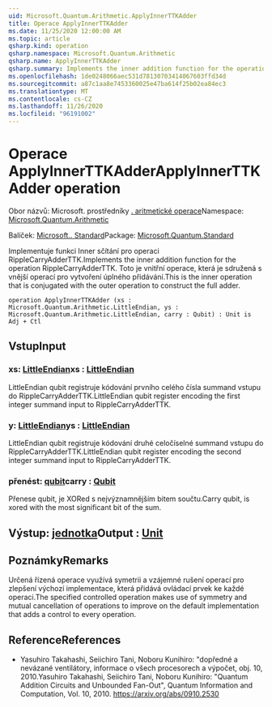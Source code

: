 ```yaml
---
uid: Microsoft.Quantum.Arithmetic.ApplyInnerTTKAdder
title: Operace ApplyInnerTTKAdder
ms.date: 11/25/2020 12:00:00 AM
ms.topic: article
qsharp.kind: operation
qsharp.namespace: Microsoft.Quantum.Arithmetic
qsharp.name: ApplyInnerTTKAdder
qsharp.summary: Implements the inner addition function for the operation RippleCarryAdderTTK. This is the inner operation that is conjugated with the outer operation to construct the full adder.
ms.openlocfilehash: 1de0248066aec531d78130703414067603ffd34d
ms.sourcegitcommit: a87c1aa8e7453360025e47ba614f25b02ea84ec3
ms.translationtype: MT
ms.contentlocale: cs-CZ
ms.lasthandoff: 11/26/2020
ms.locfileid: "96191002"
---
```

# <a name="applyinnerttkadder-operation"></a><span data-ttu-id="3e50a-102">Operace ApplyInnerTTKAdder</span><span class="sxs-lookup"><span data-stu-id="3e50a-102">ApplyInnerTTKAdder operation</span></span>

<span data-ttu-id="3e50a-103">Obor názvů: Microsoft. prostředníky [. aritmetické operace](xref:Microsoft.Quantum.Arithmetic)</span><span class="sxs-lookup"><span data-stu-id="3e50a-103">Namespace: [Microsoft.Quantum.Arithmetic](xref:Microsoft.Quantum.Arithmetic)</span></span>

<span data-ttu-id="3e50a-104">Balíček: [Microsoft.. Standard](https://nuget.org/packages/Microsoft.Quantum.Standard)</span><span class="sxs-lookup"><span data-stu-id="3e50a-104">Package: [Microsoft.Quantum.Standard](https://nuget.org/packages/Microsoft.Quantum.Standard)</span></span>


<span data-ttu-id="3e50a-105">Implementuje funkci Inner sčítání pro operaci RippleCarryAdderTTK.</span><span class="sxs-lookup"><span data-stu-id="3e50a-105">Implements the inner addition function for the operation RippleCarryAdderTTK.</span></span> <span data-ttu-id="3e50a-106">Toto je vnitřní operace, která je sdružená s vnější operací pro vytvoření úplného přidávání.</span><span class="sxs-lookup"><span data-stu-id="3e50a-106">This is the inner operation that is conjugated with the outer operation to construct the full adder.</span></span>

```qsharp
operation ApplyInnerTTKAdder (xs : Microsoft.Quantum.Arithmetic.LittleEndian, ys : Microsoft.Quantum.Arithmetic.LittleEndian, carry : Qubit) : Unit is Adj + Ctl
```


## <a name="input"></a><span data-ttu-id="3e50a-107">Vstup</span><span class="sxs-lookup"><span data-stu-id="3e50a-107">Input</span></span>

### <a name="xs--littleendian"></a><span data-ttu-id="3e50a-108">xs: [LittleEndian](xref:Microsoft.Quantum.Arithmetic.LittleEndian)</span><span class="sxs-lookup"><span data-stu-id="3e50a-108">xs : [LittleEndian](xref:Microsoft.Quantum.Arithmetic.LittleEndian)</span></span>

<span data-ttu-id="3e50a-109">LittleEndian qubit registruje kódování prvního celého čísla summand vstupu do RippleCarryAdderTTK.</span><span class="sxs-lookup"><span data-stu-id="3e50a-109">LittleEndian qubit register encoding the first integer summand input to RippleCarryAdderTTK.</span></span>


### <a name="ys--littleendian"></a><span data-ttu-id="3e50a-110">y: [LittleEndian](xref:Microsoft.Quantum.Arithmetic.LittleEndian)</span><span class="sxs-lookup"><span data-stu-id="3e50a-110">ys : [LittleEndian](xref:Microsoft.Quantum.Arithmetic.LittleEndian)</span></span>

<span data-ttu-id="3e50a-111">LittleEndian qubit registruje kódování druhé celočíselné summand vstupu do RippleCarryAdderTTK.</span><span class="sxs-lookup"><span data-stu-id="3e50a-111">LittleEndian qubit register encoding the second integer summand input to RippleCarryAdderTTK.</span></span>


### <a name="carry--qubit"></a><span data-ttu-id="3e50a-112">přenést: [qubit](xref:microsoft.quantum.lang-ref.qubit)</span><span class="sxs-lookup"><span data-stu-id="3e50a-112">carry : [Qubit](xref:microsoft.quantum.lang-ref.qubit)</span></span>

<span data-ttu-id="3e50a-113">Přenese qubit, je XORed s nejvýznamnějším bitem součtu.</span><span class="sxs-lookup"><span data-stu-id="3e50a-113">Carry qubit, is xored with the most significant bit of the sum.</span></span>



## <a name="output--unit"></a><span data-ttu-id="3e50a-114">Výstup: [jednotka](xref:microsoft.quantum.lang-ref.unit)</span><span class="sxs-lookup"><span data-stu-id="3e50a-114">Output : [Unit](xref:microsoft.quantum.lang-ref.unit)</span></span>



## <a name="remarks"></a><span data-ttu-id="3e50a-115">Poznámky</span><span class="sxs-lookup"><span data-stu-id="3e50a-115">Remarks</span></span>

<span data-ttu-id="3e50a-116">Určená řízená operace využívá symetrii a vzájemné rušení operací pro zlepšení výchozí implementace, která přidává ovládací prvek ke každé operaci.</span><span class="sxs-lookup"><span data-stu-id="3e50a-116">The specified controlled operation makes use of symmetry and mutual cancellation of operations to improve on the default implementation that adds a control to every operation.</span></span>

## <a name="references"></a><span data-ttu-id="3e50a-117">Reference</span><span class="sxs-lookup"><span data-stu-id="3e50a-117">References</span></span>

- <span data-ttu-id="3e50a-118">Yasuhiro Takahashi, Seiichiro Tani, Noboru Kunihiro: "dopředné a nevázané ventilátory, informace o všech procesorech a výpočet, obj. 10, 2010.</span><span class="sxs-lookup"><span data-stu-id="3e50a-118">Yasuhiro Takahashi, Seiichiro Tani, Noboru Kunihiro: "Quantum Addition Circuits and Unbounded Fan-Out", Quantum Information and Computation, Vol. 10, 2010.</span></span>
  https://arxiv.org/abs/0910.2530